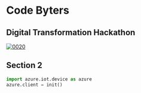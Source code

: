 # Code Byters
## Digital Transformation Hackathon

[![0020](https://user-images.githubusercontent.com/85012228/120082121-d5a12780-c0c9-11eb-96a4-a31ce43f7402.png)](https://www.google.com)

## Section 2

```python
import azure.iot.device as azure
azure.client = init()
```
